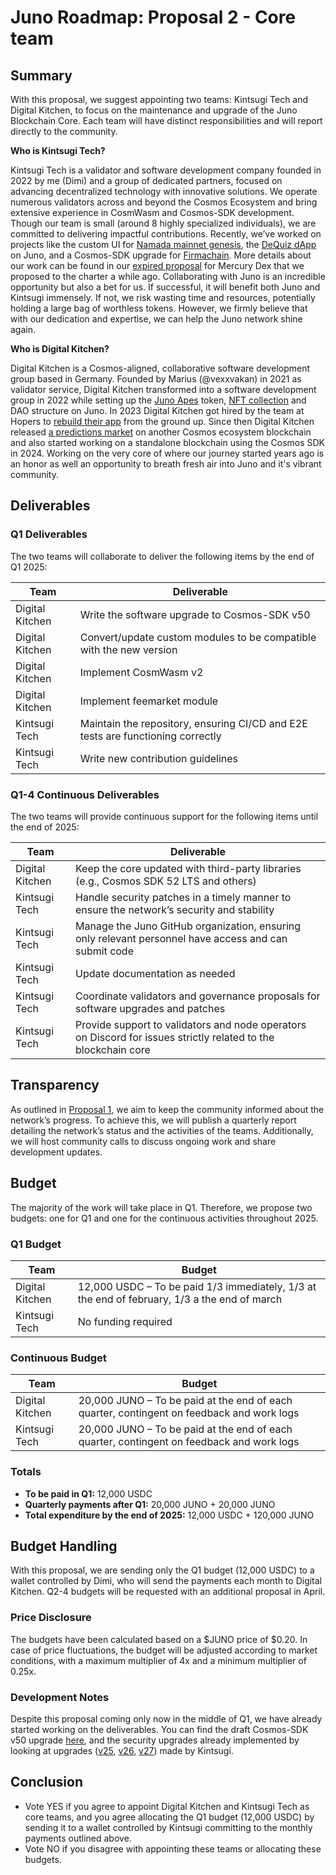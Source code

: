 # Juno Roadmap: Proposal 2 - Core team

## Summary

With this proposal, we suggest appointing two teams: Kintsugi Tech and Digital Kitchen, to focus on the maintenance and upgrade of the Juno Blockchain Core. Each team will have distinct responsibilities and will report directly to the community.

**Who is Kintsugi Tech?**

Kintsugi Tech is a validator and software development company founded in 2022 by me (Dimi) and a group of dedicated partners, focused on advancing decentralized technology with innovative solutions. We operate numerous validators across and beyond the Cosmos Ecosystem and bring extensive experience in CosmWasm and Cosmos-SDK development. Though our team is small (around 8 highly specialized individuals), we are committed to delivering impactful contributions. Recently, we’ve worked on projects like the custom UI for [Namada mainnet genesis](https://x.com/namada/status/1841105851488354504), the [DeQuiz dApp](https://dequiz.zone/) on Juno, and a Cosmos-SDK upgrade for [Firmachain](https://medium.com/firmachain/firmachain-roadmap-2024-with-a-summary-of-the-progress-made-in-2023-d47cb60b8b22). More details about our work can be found in our [expired proposal](https://github.com/CosmosContracts/council/blob/main/departments/development/rfp/006-Community_owned_DEX/submission_1/initial_proposal.pdf) for Mercury Dex that we proposed to the charter a while ago. Collaborating with Juno is an incredible opportunity but also a bet for us. If successful, it will benefit both Juno and Kintsugi immensely. If not, we risk wasting time and resources, potentially holding a large bag of worthless tokens. However, we firmly believe that with our dedication and expertise, we can help the Juno network shine again.

**Who is Digital Kitchen?**

Digital Kitchen is a Cosmos-aligned, collaborative software development group based in Germany. Founded by Marius (@vexxvakan) in 2021 as validator service, Digital Kitchen transformed into a software development group in 2022 while setting up the [Juno Apes](https://daodao.zone/dao/juno14zcdg8w3pyp7nfzaye7jp0tzynk8xpstqax5g9ypj2u66n4lst2strvwjs/home) token, [NFT collection](https://omniflix.market/c/onftdenomd7ba07c7b185461f862b9014c90a9e62/collect-now) and DAO structure on Juno. In 2023 Digital Kitchen got hired by the team at Hopers to [rebuild their app](https://hopers-landing-v2.vercel.app/) from the ground up. Since then Digital Kitchen released [a predictions market](https://app.velo.space) on another Cosmos ecosystem blockchain and also started working on a standalone blockchain using the Cosmos SDK in 2024. Working on the very core of where our journey started years ago is an honor as well an opportunity to breath fresh air into Juno and it's vibrant community.

## Deliverables

### Q1 Deliverables

The two teams will collaborate to deliver the following items by the end of Q1 2025:

| Team            | Deliverable                                                                     |
| --------------- | ------------------------------------------------------------------------------- |
| Digital Kitchen | Write the software upgrade to Cosmos-SDK v50                                    |
| Digital Kitchen | Convert/update custom modules to be compatible with the new version             |
| Digital Kitchen | Implement CosmWasm v2                                                           |
| Digital Kitchen | Implement feemarket module                                                      |
| Kintsugi Tech   | Maintain the repository, ensuring CI/CD and E2E tests are functioning correctly |
| Kintsugi Tech   | Write new contribution guidelines                                               |

### Q1-4 Continuous Deliverables

The two teams will provide continuous support for the following items until the end of 2025:

| Team            | Deliverable                                                                                                    |
| --------------- | -------------------------------------------------------------------------------------------------------------- |
| Digital Kitchen | Keep the core updated with third-party libraries (e.g., Cosmos SDK 52 LTS and others)                          |
| Kintsugi Tech   | Handle security patches in a timely manner to ensure the network’s security and stability                      |
| Kintsugi Tech   | Manage the Juno GitHub organization, ensuring only relevant personnel have access and can submit code          |
| Kintsugi Tech   | Update documentation as needed                                                                                 |
| Kintsugi Tech   | Coordinate validators and governance proposals for software upgrades and patches                               |
| Kintsugi Tech   | Provide support to validators and node operators on Discord for issues strictly related to the blockchain core |

## Transparency

As outlined in [Proposal 1](./1-general-overview.md), we aim to keep the community informed about the network’s progress. To achieve this, we will publish a quarterly report detailing the network’s status and the activities of the teams. Additionally, we will host community calls to discuss ongoing work and share development updates.

## Budget

The majority of the work will take place in Q1. Therefore, we propose two budgets: one for Q1 and one for the continuous activities throughout 2025.

### Q1 Budget

| Team            | Budget                                                                                       |
| --------------- | -------------------------------------------------------------------------------------------- |
| Digital Kitchen | 12,000 USDC – To be paid 1/3 immediately, 1/3 at the end of february, 1/3 a the end of march |
| Kintsugi Tech   | No funding required                                                                          |

### Continuous Budget

| Team            | Budget                                                                                    |
| --------------- | ----------------------------------------------------------------------------------------- |
| Digital Kitchen | 20,000 JUNO – To be paid at the end of each quarter, contingent on feedback and work logs |
| Kintsugi Tech   | 20,000 JUNO – To be paid at the end of each quarter, contingent on feedback and work logs |

### Totals

- **To be paid in Q1:** 12,000 USDC
- **Quarterly payments after Q1:** 20,000 JUNO + 20,000 JUNO
- **Total expenditure by the end of 2025:** 12,000 USDC + 120,000 JUNO

## Budget Handling

With this proposal, we are sending only the Q1 budget (12,000 USDC) to a wallet controlled by Dimi, who will send the payments each month to Digital Kitchen. Q2-4 budgets will be requested with an additional proposal in April.

### Price Disclosure

The budgets have been calculated based on a $JUNO price of $0.20. In case of price fluctuations, the budget will be adjusted according to market conditions, with a maximum multiplier of 4x and a minimum multiplier of 0.25x.

### Development Notes

Despite this proposal coming only now in the middle of Q1, we have already started working on the deliverables.
You can find the draft Cosmos-SDK v50 upgrade [here](https://github.com/CosmosContracts/juno/pull/1089), and the security upgrades already implemented by looking at upgrades ([v25](https://github.com/CosmosContracts/juno/releases/tag/v25.0.0), [v26](https://github.com/CosmosContracts/juno/releases/tag/v26.0.0), [v27](https://github.com/CosmosContracts/juno/releases/tag/v27.0.0)) made by Kintsugi.

## Conclusion

- Vote YES if you agree to appoint Digital Kitchen and Kintsugi Tech as core teams, and you agree allocating the Q1 budget (12,000 USDC) by sending it to a wallet controlled by Kintsugi committing to the monthly payments outlined above.
- Vote NO if you disagree with appointing these teams or allocating these budgets.
